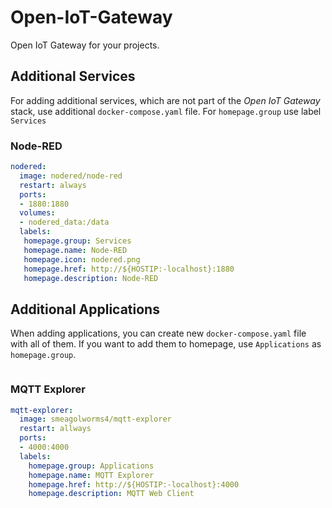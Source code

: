 # Open-IoT-Gateway
Open IoT Gateway for your projects.



## Additional Services

For adding additional services, which are not part of the *Open IoT Gateway* stack, use additional `docker-compose.yaml` file. For `homepage.group` use label `Services`


### Node-RED

```yaml
nodered:
  image: nodered/node-red
  restart: always
  ports:
  - 1880:1880
  volumes:
  - nodered_data:/data
  labels:
   homepage.group: Services
   homepage.name: Node-RED
   homepage.icon: nodered.png
   homepage.href: http://${HOSTIP:-localhost}:1880
   homepage.description: Node-RED
```


## Additional Applications

When adding applications, you can create new `docker-compose.yaml` file with all of them. If you want to add them to homepage, use `Applications` as `homepage.group`.

```yaml

```

### MQTT Explorer


```yaml
mqtt-explorer:
  image: smeagolworms4/mqtt-explorer
  restart: allways
  ports:
  - 4000:4000
  labels:
    homepage.group: Applications
    homepage.name: MQTT Explorer
    homepage.href: http://${HOSTIP:-localhost}:4000
    homepage.description: MQTT Web Client
```

